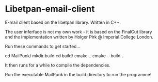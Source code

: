 # Libetpan-email-client
E-mail client based on the libetpan library. Written in C++.

The user inferface is not my own work - it is based on the FinalCut library and the implementation 
written by Holger Pirk @ Imperial College London.

Run these commands to get started...

cd MailPunk/
mkdir build
cd build/
cmake ..
cmake --build .

It then runs for a while to compile the dependencies.

Run the executable MailPunk in the build directory to run the programme!
